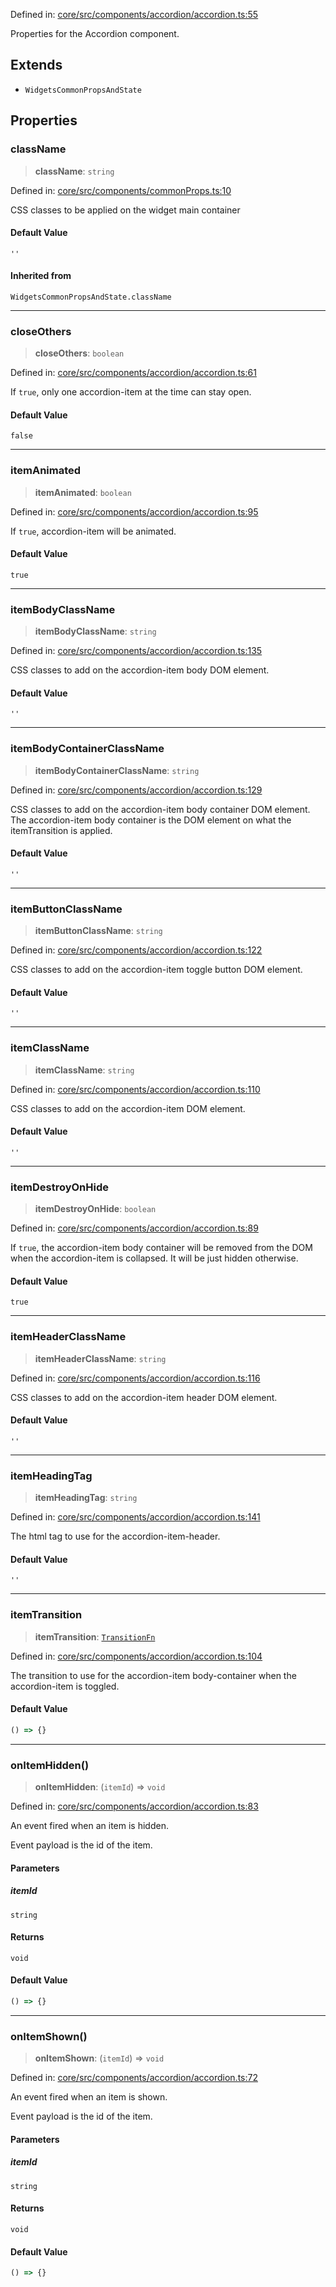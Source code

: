 Defined in: [core/src/components/accordion/accordion.ts:55](https://github.com/AmadeusITGroup/AgnosUI/blob/7f521aae9b5074d3b495968d6dd22cfd9db99d8d/core/src/components/accordion/accordion.ts#L55)

Properties for the Accordion component.

## Extends

- `WidgetsCommonPropsAndState`

## Properties

### className

> **className**: `string`

Defined in: [core/src/components/commonProps.ts:10](https://github.com/AmadeusITGroup/AgnosUI/blob/7f521aae9b5074d3b495968d6dd22cfd9db99d8d/core/src/components/commonProps.ts#L10)

CSS classes to be applied on the widget main container

#### Default Value

`''`

#### Inherited from

`WidgetsCommonPropsAndState.className`

***

### closeOthers

> **closeOthers**: `boolean`

Defined in: [core/src/components/accordion/accordion.ts:61](https://github.com/AmadeusITGroup/AgnosUI/blob/7f521aae9b5074d3b495968d6dd22cfd9db99d8d/core/src/components/accordion/accordion.ts#L61)

If `true`, only one accordion-item at the time can stay open.

#### Default Value

`false`

***

### itemAnimated

> **itemAnimated**: `boolean`

Defined in: [core/src/components/accordion/accordion.ts:95](https://github.com/AmadeusITGroup/AgnosUI/blob/7f521aae9b5074d3b495968d6dd22cfd9db99d8d/core/src/components/accordion/accordion.ts#L95)

If `true`, accordion-item will be animated.

#### Default Value

`true`

***

### itemBodyClassName

> **itemBodyClassName**: `string`

Defined in: [core/src/components/accordion/accordion.ts:135](https://github.com/AmadeusITGroup/AgnosUI/blob/7f521aae9b5074d3b495968d6dd22cfd9db99d8d/core/src/components/accordion/accordion.ts#L135)

CSS classes to add on the accordion-item body DOM element.

#### Default Value

`''`

***

### itemBodyContainerClassName

> **itemBodyContainerClassName**: `string`

Defined in: [core/src/components/accordion/accordion.ts:129](https://github.com/AmadeusITGroup/AgnosUI/blob/7f521aae9b5074d3b495968d6dd22cfd9db99d8d/core/src/components/accordion/accordion.ts#L129)

CSS classes to add on the accordion-item body container DOM element.
The accordion-item body container is the DOM element on what the itemTransition is applied.

#### Default Value

`''`

***

### itemButtonClassName

> **itemButtonClassName**: `string`

Defined in: [core/src/components/accordion/accordion.ts:122](https://github.com/AmadeusITGroup/AgnosUI/blob/7f521aae9b5074d3b495968d6dd22cfd9db99d8d/core/src/components/accordion/accordion.ts#L122)

CSS classes to add on the accordion-item toggle button DOM element.

#### Default Value

`''`

***

### itemClassName

> **itemClassName**: `string`

Defined in: [core/src/components/accordion/accordion.ts:110](https://github.com/AmadeusITGroup/AgnosUI/blob/7f521aae9b5074d3b495968d6dd22cfd9db99d8d/core/src/components/accordion/accordion.ts#L110)

CSS classes to add on the accordion-item DOM element.

#### Default Value

`''`

***

### itemDestroyOnHide

> **itemDestroyOnHide**: `boolean`

Defined in: [core/src/components/accordion/accordion.ts:89](https://github.com/AmadeusITGroup/AgnosUI/blob/7f521aae9b5074d3b495968d6dd22cfd9db99d8d/core/src/components/accordion/accordion.ts#L89)

If `true`, the accordion-item body container will be removed from the DOM when the accordion-item is collapsed. It will be just hidden otherwise.

#### Default Value

`true`

***

### itemHeaderClassName

> **itemHeaderClassName**: `string`

Defined in: [core/src/components/accordion/accordion.ts:116](https://github.com/AmadeusITGroup/AgnosUI/blob/7f521aae9b5074d3b495968d6dd22cfd9db99d8d/core/src/components/accordion/accordion.ts#L116)

CSS classes to add on the accordion-item header DOM element.

#### Default Value

`''`

***

### itemHeadingTag

> **itemHeadingTag**: `string`

Defined in: [core/src/components/accordion/accordion.ts:141](https://github.com/AmadeusITGroup/AgnosUI/blob/7f521aae9b5074d3b495968d6dd22cfd9db99d8d/core/src/components/accordion/accordion.ts#L141)

The html tag to use for the accordion-item-header.

#### Default Value

`''`

***

### itemTransition

> **itemTransition**: [`TransitionFn`](../type-aliases/TransitionFn.md)

Defined in: [core/src/components/accordion/accordion.ts:104](https://github.com/AmadeusITGroup/AgnosUI/blob/7f521aae9b5074d3b495968d6dd22cfd9db99d8d/core/src/components/accordion/accordion.ts#L104)

The transition to use for the accordion-item body-container when the accordion-item is toggled.

#### Default Value

```ts
() => {}
```

***

### onItemHidden()

> **onItemHidden**: (`itemId`) => `void`

Defined in: [core/src/components/accordion/accordion.ts:83](https://github.com/AmadeusITGroup/AgnosUI/blob/7f521aae9b5074d3b495968d6dd22cfd9db99d8d/core/src/components/accordion/accordion.ts#L83)

An event fired when an item is hidden.

Event payload is the id of the item.

#### Parameters

##### itemId

`string`

#### Returns

`void`

#### Default Value

```ts
() => {}
```

***

### onItemShown()

> **onItemShown**: (`itemId`) => `void`

Defined in: [core/src/components/accordion/accordion.ts:72](https://github.com/AmadeusITGroup/AgnosUI/blob/7f521aae9b5074d3b495968d6dd22cfd9db99d8d/core/src/components/accordion/accordion.ts#L72)

An event fired when an item is shown.

Event payload is the id of the item.

#### Parameters

##### itemId

`string`

#### Returns

`void`

#### Default Value

```ts
() => {}
```
